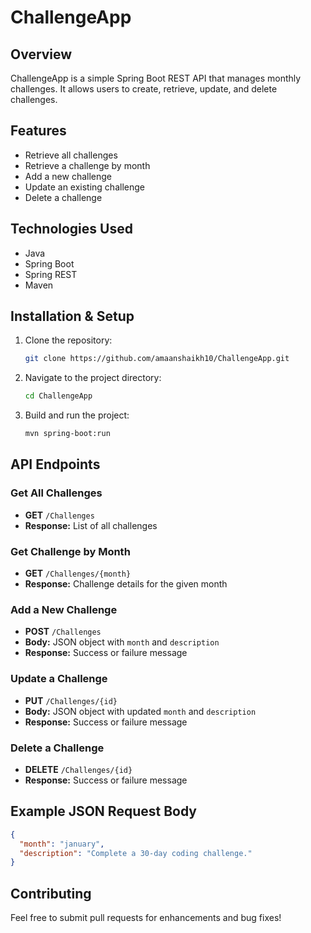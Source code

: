 # ChallengeApp

## Overview
ChallengeApp is a simple Spring Boot REST API that manages monthly challenges. It allows users to create, retrieve, update, and delete challenges.

## Features
- Retrieve all challenges
- Retrieve a challenge by month
- Add a new challenge
- Update an existing challenge
- Delete a challenge

## Technologies Used
- Java
- Spring Boot
- Spring REST
- Maven

## Installation & Setup
1. Clone the repository:
   ```sh
   git clone https://github.com/amaanshaikh10/ChallengeApp.git
   ```
2. Navigate to the project directory:
   ```sh
   cd ChallengeApp
   ```
3. Build and run the project:
   ```sh
   mvn spring-boot:run
   ```

## API Endpoints
### Get All Challenges
- **GET** `/Challenges`
- **Response:** List of all challenges

### Get Challenge by Month
- **GET** `/Challenges/{month}`
- **Response:** Challenge details for the given month

### Add a New Challenge
- **POST** `/Challenges`
- **Body:** JSON object with `month` and `description`
- **Response:** Success or failure message

### Update a Challenge
- **PUT** `/Challenges/{id}`
- **Body:** JSON object with updated `month` and `description`
- **Response:** Success or failure message

### Delete a Challenge
- **DELETE** `/Challenges/{id}`
- **Response:** Success or failure message

## Example JSON Request Body
```json
{
  "month": "january",
  "description": "Complete a 30-day coding challenge."
}
```

## Contributing
Feel free to submit pull requests for enhancements and bug fixes!
